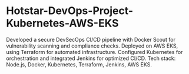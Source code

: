 # Hotstar-DevOps-Project-Kubernetes-AWS-EKS
Developed a secure DevSecOps CI/CD pipeline with Docker Scout for vulnerability scanning and compliance checks. Deployed on AWS EKS, using Terraform for automated infrastructure. Configured Kubernetes for orchestration and integrated Jenkins for optimized CI/CD. Tech stack: Node.js, Docker, Kubernetes, Terraform, Jenkins, AWS EKS.
